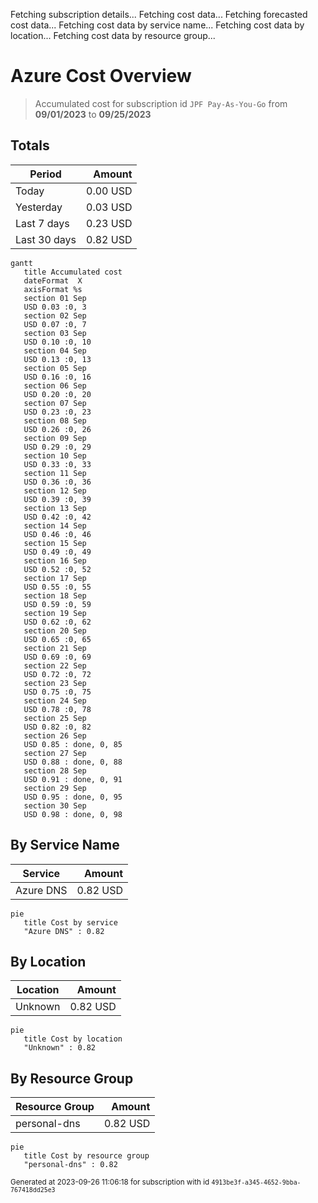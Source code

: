 Fetching subscription details...
Fetching cost data...
Fetching forecasted cost data...
Fetching cost data by service name...
Fetching cost data by location...
Fetching cost data by resource group...
# Azure Cost Overview

> Accumulated cost for subscription id `JPF Pay-As-You-Go` from **09/01/2023** to **09/25/2023**

## Totals

|Period|Amount|
|---|---:|
|Today|0.00 USD|
|Yesterday|0.03 USD|
|Last 7 days|0.23 USD|
|Last 30 days|0.82 USD|

```mermaid
gantt
   title Accumulated cost
   dateFormat  X
   axisFormat %s
   section 01 Sep
   USD 0.03 :0, 3
   section 02 Sep
   USD 0.07 :0, 7
   section 03 Sep
   USD 0.10 :0, 10
   section 04 Sep
   USD 0.13 :0, 13
   section 05 Sep
   USD 0.16 :0, 16
   section 06 Sep
   USD 0.20 :0, 20
   section 07 Sep
   USD 0.23 :0, 23
   section 08 Sep
   USD 0.26 :0, 26
   section 09 Sep
   USD 0.29 :0, 29
   section 10 Sep
   USD 0.33 :0, 33
   section 11 Sep
   USD 0.36 :0, 36
   section 12 Sep
   USD 0.39 :0, 39
   section 13 Sep
   USD 0.42 :0, 42
   section 14 Sep
   USD 0.46 :0, 46
   section 15 Sep
   USD 0.49 :0, 49
   section 16 Sep
   USD 0.52 :0, 52
   section 17 Sep
   USD 0.55 :0, 55
   section 18 Sep
   USD 0.59 :0, 59
   section 19 Sep
   USD 0.62 :0, 62
   section 20 Sep
   USD 0.65 :0, 65
   section 21 Sep
   USD 0.69 :0, 69
   section 22 Sep
   USD 0.72 :0, 72
   section 23 Sep
   USD 0.75 :0, 75
   section 24 Sep
   USD 0.78 :0, 78
   section 25 Sep
   USD 0.82 :0, 82
   section 26 Sep
   USD 0.85 : done, 0, 85
   section 27 Sep
   USD 0.88 : done, 0, 88
   section 28 Sep
   USD 0.91 : done, 0, 91
   section 29 Sep
   USD 0.95 : done, 0, 95
   section 30 Sep
   USD 0.98 : done, 0, 98
```

## By Service Name

|Service|Amount|
|---|---:|
|Azure DNS|0.82 USD|

```mermaid
pie
   title Cost by service
   "Azure DNS" : 0.82
```

## By Location

|Location|Amount|
|---|---:|
|Unknown|0.82 USD|

```mermaid
pie
   title Cost by location
   "Unknown" : 0.82
```

## By Resource Group

|Resource Group|Amount|
|---|---:|
|personal-dns|0.82 USD|

```mermaid
pie
   title Cost by resource group
   "personal-dns" : 0.82
```

<sup>Generated at 2023-09-26 11:06:18 for subscription with id `4913be3f-a345-4652-9bba-767418dd25e3`</sup>
